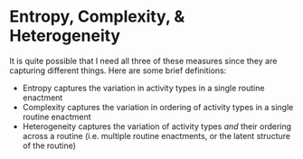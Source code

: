 # Entropy, Complexity, & Heterogeneity
It is quite possible that I need all three of these measures since they are capturing different things. Here are some brief definitions:

* Entropy captures the variation in activity types in a single routine enactment
* Complexity captures the variation in ordering of activity types in a single routine enactment
* Heterogeneity captures the variation of activity types *and* their ordering across a routine (i.e. multiple routine enactments, or the latent structure of the routine)
